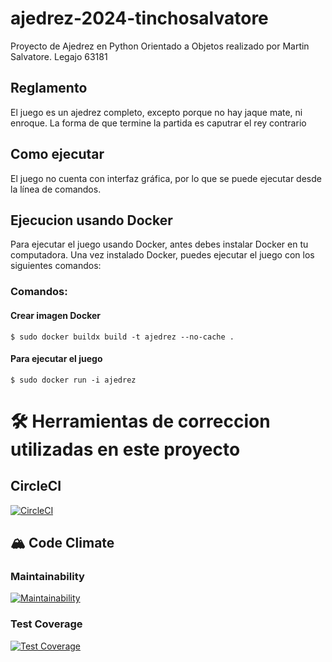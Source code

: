 # ajedrez-2024-tinchosalvatore
Proyecto de Ajedrez en Python Orientado a Objetos realizado por Martin Salvatore.
Legajo 63181

## Reglamento
El juego es un ajedrez completo, excepto porque no hay jaque mate, ni enroque.
La forma de que termine la partida es caputrar el rey contrario

## Como ejecutar
El juego no cuenta con interfaz gráfica, por lo que se puede ejecutar desde la línea de comandos.

## Ejecucion usando Docker
Para ejecutar el juego usando Docker, antes debes instalar Docker en tu computadora.
Una vez instalado Docker, puedes ejecutar el juego con los siguientes comandos:

### Comandos:

#### Crear imagen Docker
```
$ sudo docker buildx build -t ajedrez --no-cache .
```
#### Para ejecutar el juego
```
$ sudo docker run -i ajedrez
```
# :hammer_and_wrench: Herramientas de correccion utilizadas en este proyecto

## CircleCI
[![CircleCI](https://dl.circleci.com/status-badge/img/gh/um-computacion-tm/ajedrez-2024-tinchosalvatore/tree/main.svg?style=svg)](https://dl.circleci.com/status-badge/redirect/gh/um-computacion-tm/ajedrez-2024-tinchosalvatore/tree/main)

## :mountain_snow: Code Climate

### Maintainability
[![Maintainability](https://api.codeclimate.com/v1/badges/45a1254696619ce5a5c1/maintainability)](https://codeclimate.com/github/um-computacion-tm/ajedrez-2024-tinchosalvatore/maintainability)

### Test Coverage
[![Test Coverage](https://api.codeclimate.com/v1/badges/45a1254696619ce5a5c1/test_coverage)](https://codeclimate.com/github/um-computacion-tm/ajedrez-2024-tinchosalvatore/test_coverage)